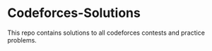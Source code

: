 # Codeforces-Solutions
This repo contains solutions to all codeforces contests and practice problems.
